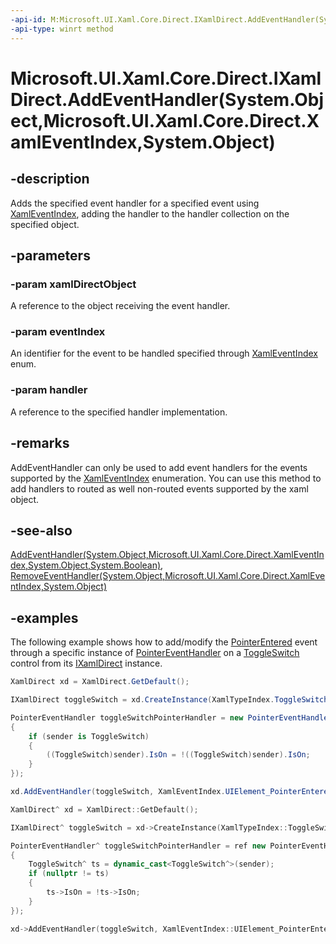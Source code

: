 ```yaml
---
-api-id: M:Microsoft.UI.Xaml.Core.Direct.IXamlDirect.AddEventHandler(System.Object,Microsoft.UI.Xaml.Core.Direct.XamlEventIndex,System.Object)
-api-type: winrt method
---
```


# Microsoft.UI.Xaml.Core.Direct.IXamlDirect.AddEventHandler(System.Object,Microsoft.UI.Xaml.Core.Direct.XamlEventIndex,System.Object)

<!--
public void AddEventHandler (object xamlDirectObject, Microsoft.UI.Xaml.Core.Direct.XamlEventIndex eventIndex, object handler);
-->

## -description

Adds the specified event handler for a specified event using [XamlEventIndex](xamleventindex.md), adding the handler to the handler collection on the specified object.

## -parameters

### -param xamlDirectObject

A reference to the object receiving the event handler.

### -param eventIndex

An identifier for the event to be handled specified through [XamlEventIndex](xamleventindex.md) enum.

### -param handler

A reference to the specified handler implementation.

## -remarks

AddEventHandler can only be used to add event handlers for the events supported by the [XamlEventIndex](xamleventindex.md) enumeration. You can use this method to add handlers to routed as well non-routed events supported by the xaml object.

## -see-also

[AddEventHandler(System.Object,Microsoft.UI.Xaml.Core.Direct.XamlEventIndex,System.Object,System.Boolean)](ixamldirect_addeventhandler_1505961231.md), [RemoveEventHandler(System.Object,Microsoft.UI.Xaml.Core.Direct.XamlEventIndex,System.Object)](ixamldirect_removeeventhandler_1875707612.md)

## -examples

The following example shows how to add/modify the [PointerEntered](/uwp/api/windows.ui.xaml.uielement.pointerentered) event through a specific instance of [PointerEventHandler](/uwp/api/windows.ui.xaml.input.pointereventhandler) on a [ToggleSwitch](/uwp/api/windows.ui.xaml.controls.toggleswitch) control from its [IXamlDirect](ixamldirect.md) instance.

```C#
XamlDirect xd = XamlDirect.GetDefault();

IXamlDirect toggleSwitch = xd.CreateInstance(XamlTypeIndex.ToggleSwitch);

PointerEventHandler toggleSwitchPointerHandler = new PointerEventHandler((sender, args) =>
{
    if (sender is ToggleSwitch)
    {
        ((ToggleSwitch)sender).IsOn = !((ToggleSwitch)sender).IsOn;
    }
});

xd.AddEventHandler(toggleSwitch, XamlEventIndex.UIElement_PointerEntered, toggleSwitchPointerHandler);
```

```CPP
XamlDirect^ xd = XamlDirect::GetDefault();

IXamlDirect^ toggleSwitch = xd->CreateInstance(XamlTypeIndex::ToggleSwitch);

PointerEventHandler^ toggleSwitchPointerHandler = ref new PointerEventHandler([&](Platform::Object^ sender, PointerRoutedEventArgs^ args)
{
    ToggleSwitch^ ts = dynamic_cast<ToggleSwitch^>(sender);
    if (nullptr != ts)
    {
        ts->IsOn = !ts->IsOn;
    }
});

xd->AddEventHandler(toggleSwitch, XamlEventIndex::UIElement_PointerEntered, toggleSwitchPointerHandler);
```
